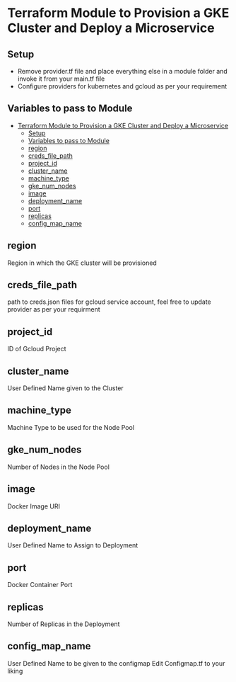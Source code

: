 # Terraform Module to Provision a GKE Cluster and Deploy a Microservice

## Setup

- Remove provider.tf file and place everything else in a module folder and invoke it from your main.tf file
- Configure providers for kubernetes and gcloud as per your requirement

## Variables to pass to Module

- [Terraform Module to Provision a GKE Cluster and Deploy a Microservice](#terraform-module-to-provision-a-gke-cluster-and-deploy-a-microservice)
  - [Setup](#setup)
  - [Variables to pass to Module](#variables-to-pass-to-module)
  - [region](#region)
  - [creds_file_path](#creds_file_path)
  - [project_id](#project_id)
  - [cluster_name](#cluster_name)
  - [machine_type](#machine_type)
  - [gke_num_nodes](#gke_num_nodes)
  - [image](#image)
  - [deployment_name](#deployment_name)
  - [port](#port)
  - [replicas](#replicas)
  - [config_map_name](#config_map_name)

## region

Region in which the GKE cluster will be provisioned

## creds_file_path

path to creds.json files for gcloud service account, feel free to update provider as per your requirment

## project_id

ID of Gcloud Project

## cluster_name

User Defined Name given to the Cluster

## machine_type

Machine Type to be used for the Node Pool

## gke_num_nodes

Number of Nodes in the Node Pool

## image

Docker Image URI

## deployment_name

User Defined Name to Assign to Deployment

## port

Docker Container Port

## replicas

Number of Replicas in the Deployment

## config_map_name

User Defined Name to be given to the configmap
Edit Configmap.tf to your liking